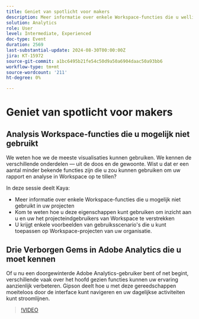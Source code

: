```yaml
---
title: Geniet van spotlicht voor makers
description: Meer informatie over enkele Workspace-functies die u wellicht niet gebruikt in uw projecten Ontdek hoe u deze functies kunt gebruiken om u en uw eindgebruikers van het Workspace-project inzicht te geven. Ontvang enkele gebruiksvoorbeelden die u kunt toepassen op de Workspace-projecten van uw organisatie.
solution: Analytics
role: User
level: Intermediate, Experienced
doc-type: Event
duration: 2569
last-substantial-update: 2024-08-30T00:00:00Z
jira: KT-15972
source-git-commit: a1bc6495b21fe54c50d9a50a6904daac50a93bb6
workflow-type: tm+mt
source-wordcount: '211'
ht-degree: 0%

---
```



# Geniet van spotlicht voor makers

## Analysis Workspace-functies die u mogelijk niet gebruikt

We weten hoe we de meeste visualisaties kunnen gebruiken. We kennen de verschillende onderdelen — uit de doos en de gewoonte. Wist u dat er een aantal minder bekende functies zijn die u zou kunnen gebruiken om uw rapport en analyse in Workspace op te tillen?

In deze sessie deelt Kaya:

* Meer informatie over enkele Workspace-functies die u mogelijk niet gebruikt in uw projecten
* Kom te weten hoe u deze eigenschappen kunt gebruiken om inzicht aan u en uw het projecteindgebruikers van Workspace te verstrekken
* U krijgt enkele voorbeelden van gebruiksscenario&#39;s die u kunt toepassen op Workspace-projecten van uw organisatie.

## Drie Verborgen Gems in Adobe Analytics die u moet kennen

Of u nu een doorgewinterde Adobe Analytics-gebruiker bent of net begint, verschillende vaak over het hoofd gezien functies kunnen uw ervaring aanzienlijk verbeteren. Gipson deelt hoe u met deze gereedschappen moeiteloos door de interface kunt navigeren en uw dagelijkse activiteiten kunt stroomlijnen.

>[!VIDEO](https://video.tv.adobe.com/v/3432744/?learn=on)
